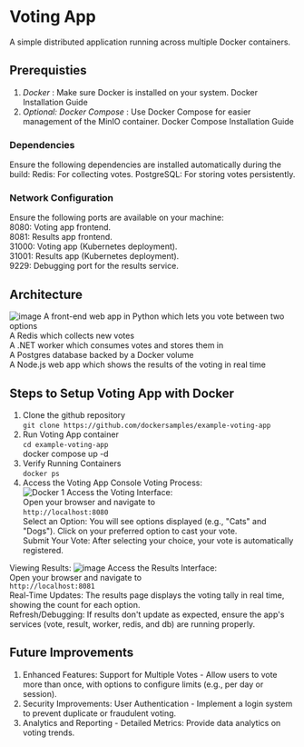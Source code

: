 # Voting App
A simple distributed application running across multiple Docker containers.

## Prerequisties
1. *Docker* : Make sure Docker is installed on your system. Docker Installation Guide
2. *Optional: Docker Compose* : Use Docker Compose for easier management of the MinIO container. Docker Compose Installation Guide

### Dependencies
Ensure the following dependencies are installed automatically during the build:
Redis: For collecting votes.
PostgreSQL: For storing votes persistently.

### Network Configuration
Ensure the following ports are available on your machine:  </br>
8080: Voting app frontend.  </br>
8081: Results app frontend.  </br>
31000: Voting app (Kubernetes deployment).  </br>
31001: Results app (Kubernetes deployment).  </br>
9229: Debugging port for the results service.  </br>

## Architecture
![image](https://github.com/user-attachments/assets/871db515-bd85-4b2a-8412-cfad4a5131ad)
A front-end web app in Python which lets you vote between two options </br>
A Redis which collects new votes  </br>
A .NET worker which consumes votes and stores them in  </br>
A Postgres database backed by a Docker volume  </br>
A Node.js web app which shows the results of the voting in real time  </br>

## Steps to Setup Voting App with Docker
1. Clone the github repository </br>
   ```git clone https://github.com/dockersamples/example-voting-app```  </br>
2. Run Voting App container  </br>
   ```cd example-voting-app```  </br>
   docker compose up -d  </br>
3. Verify Running Containers  </br>
   ```docker ps```  </br>
4. Access the Voting App Console
Voting Process:  </br>
![Docker 1](https://github.com/user-attachments/assets/8558e17a-5b52-4551-8a27-106607f1ddea)
Access the Voting Interface:  </br>
Open your browser and navigate to  </br>
```http://localhost:8080``` </br>
Select an Option: You will see options displayed (e.g., "Cats" and "Dogs"). Click on your preferred option to cast your vote.  </br>
Submit Your Vote: After selecting your choice, your vote is automatically registered.  </br>

Viewing Results:
![image](https://github.com/user-attachments/assets/9b2e99d8-c979-4a3a-b5d1-fa5e718ff202)
Access the Results Interface:  </br>
Open your browser and navigate to  </br>
```http://localhost:8081``` </br>
Real-Time Updates: The results page displays the voting tally in real time, showing the count for each option.  </br>
Refresh/Debugging: If results don't update as expected, ensure the app's services (vote, result, worker, redis, and db) are running properly.  </br>

## Future Improvements
1. Enhanced Features: Support for Multiple Votes - Allow users to vote more than once, with options to configure limits (e.g., per day or session).  </br>
2. Security Improvements: User Authentication - Implement a login system to prevent duplicate or fraudulent voting.  </br>
3. Analytics and Reporting - Detailed Metrics: Provide data analytics on voting trends.  </br>
